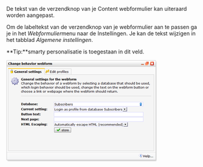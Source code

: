 De tekst van de verzendknop van je Content webformulier kan uiteraard
worden aangepast.

Om de labeltekst van de verzendknop van je webformulier aan te passen ga
je in het *Webformulier*menu naar de Instellingen. Je kan de tekst
wijzigen in het tabblad *Algemene instellingen*.

**Tip:**smarty personalisatie is toegestaan in dit veld.

![Web form button text](../images/buttontext.png)
